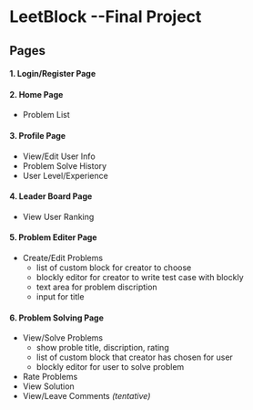# **LeetBlock --Final Project**
## Pages
#### 1. Login/Register Page
#### 2. Home Page
* Problem List
#### 3. Profile Page
* View/Edit User Info
* Problem Solve History
* User Level/Experience
#### 4. Leader Board Page
* View User Ranking
#### 5. Problem Editer Page
* Create/Edit Problems
    * list of custom block for creator to choose
    * blockly editor for creator to write test case with blockly
    * text area for problem discription
    * input for title
#### 6. Problem Solving Page
* View/Solve Problems
    * show proble title, discription, rating
    * list of custom block that creator has chosen for user
    * blockly editor for user to solve problem
* Rate Problems
* View Solution
* View/Leave Comments *(tentative)*

